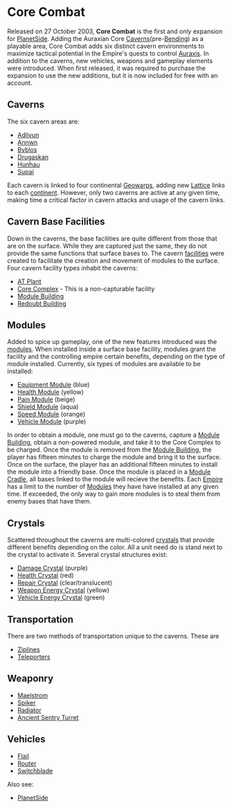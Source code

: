 # Core Combat

Released on 27 October 2003, **Core Combat** is the first and only expansion for
[PlanetSide](../PlanetSide.md). Adding the Auraxian Core
[Caverns](../locations/Caverns.md)(pre-[Bending](../terminology/The_Bending.md)) as a
playable area, Core Combat adds six distinct cavern environments to maximize
tactical potential in the Empire's quests to control
[Auraxis](../locations/Auraxis.md). In addition to the caverns, new vehicles,
weapons and gameplay elements were introduced. When first released, it was
required to purchase the expansion to use the new additions, but it is now
included for free with an account.

## Caverns

The six cavern areas are:

- [Adlivun](../locations/Adlivun.md)
- [Annwn](../locations/Annwn.md)
- [Byblos](../locations/Byblos.md)
- [Drugaskan](../locations/Drugaskan.md)
- [Hunhau](../locations/Hunhau.md)
- [Supai](../locations/Supai.md)

Each cavern is linked to four continental [Geowarps](../locations/Geowarp.md),
adding new [Lattice](../terminology/Lattice.md) links to each
[continent](../locations/Continent.md). However, only two caverns are active at
any given time, making time a critical factor in cavern attacks and usage of the
cavern links.

## Cavern Base Facilities

Down in the caverns, the base facilities are quite different from those that are
on the surface. While they are captured just the same, they do not provide the
same functions that surface bases to. The cavern
[facilities](../locations/Facilities.md) were created to facilitate the creation
and movement of modules to the surface. Four cavern facility types inhabit the
caverns:

- [AT Plant](../locations/AT_Plant.md)
- [Core Complex](../locations/Core_Complex.md) - This is a non-capturable
  facility
- [Module Building](../locations/Module_Building.md)
- [Redoubt Building](../locations/Redoubt_Building.md)

## Modules

Added to spice up gameplay, one of the new features introduced was the
[modules](../modules/index.md). When installed inside a surface base facility,
modules grant the facility and the controlling empire certain benefits,
depending on the type of module installed. Currently, six types of modules are
available to be installed:

- [Equipment Module](../modules/Equipment_Module.md) (blue)
- [Health Module](../modules/Health_Module.md) (yellow)
- [Pain Module](../modules/Pain_Module.md) (beige)
- [Shield Module](Shield_Module.md) (aqua)
- [Speed Module](../modules/Speed_Module.md) (orange)
- [Vehicle Module](../modules/Vehicle_Module.md) (purple)

In order to obtain a module, one must go to the caverns, capture a
[Module Building](../locations/Module_Building.md), obtain a non-powered module,
and take it to the Core Complex to be charged. Once the module is removed from
the [Module Building](../locations/Module_Building.md), the player has fifteen
minutes to charge the module and bring it to the surface. Once on the surface,
the player has an additional fifteen minutes to install the module into a
friendly base. Once the module is placed in a [Module Cradle](Module_Cradle.md),
all bases linked to the module will recieve the benefits. Each
[Empire](../terminology/Empire.md) has a limit to the number of
[Modules](../modules/index.md) they have have installed at any given time. If
exceeded, the only way to gain more modules is to steal them from enemy bases
that have them.

## Crystals

Scattered throughout the caverns are multi-colored [crystals](Crystal.md) that
provide different benefits depending on the color. All a unit need do is stand
next to the crystal to activate it. Several crystal structures exist:

- [Damage Crystal](Damage_Crystal.md) (purple)
- [Health Crystal](Health_Crystal.md) (red)
- [Repair Crystal](Repair_Crystal.md) (clear/translucent)
- [Weapon Energy Crystal](Weapon_Energy_Crystal.md) (yellow)
- [Vehicle Energy Crystal](../terminology/Vehicle_Energy_Crystal.md) (green)

## Transportation

There are two methods of transportation unique to the caverns. These are

- [Ziplines](Zipline.md)
- [Teleporters](../terminology/Teleporter.md)

## Weaponry

- [Maelstrom](../weapons/Maelstrom.md)
- [Spiker](../weapons/Spiker.md)
- [Radiator](../weapons/Radiator.md)
- [Ancient Sentry Turret](Ancient_Sentry_Turret.md)

## Vehicles

- [Flail](../vehicles/Flail.md)
- [Router](../vehicles/Router.md)
- [Switchblade](Switchblade.md)

Also see:

- [PlanetSide](../PlanetSide.md)

